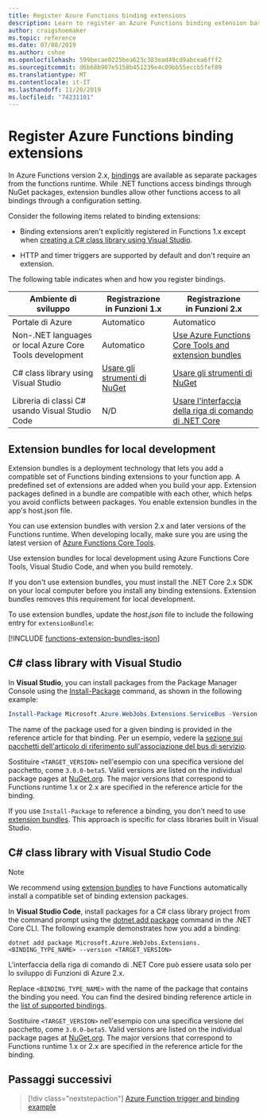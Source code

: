 ```yaml
---
title: Register Azure Functions binding extensions
description: Learn to register an Azure Functions binding extension based on your environment.
author: craigshoemaker
ms.topic: reference
ms.date: 07/08/2019
ms.author: cshoe
ms.openlocfilehash: 599becae0225bea623c383ead49cd9abcea6fff2
ms.sourcegitcommit: d6b68b907e5158b451239e4c09bb55eccb5fef89
ms.translationtype: MT
ms.contentlocale: it-IT
ms.lasthandoff: 11/20/2019
ms.locfileid: "74231101"
---
```

# <a name="register-azure-functions-binding-extensions"></a>Register Azure Functions binding extensions

In Azure Functions version 2.x, [bindings](./functions-triggers-bindings.md) are available as separate packages from the functions runtime. While .NET functions access bindings through NuGet packages, extension bundles allow other functions access to all bindings through a configuration setting.

Consider the following items related to binding extensions:

- Binding extensions aren't explicitly registered in Functions 1.x except when [creating a C# class library using Visual Studio](#local-csharp).

- HTTP and timer triggers are supported by default and don't require an extension.

The following table indicates when and how you register bindings.

| Ambiente di sviluppo |Registrazione<br/> in Funzioni 1.x  |Registrazione<br/> in Funzioni 2.x  |
|-------------------------|------------------------------------|------------------------------------|
|Portale di Azure|Automatico|Automatico|
|Non-.NET languages or local Azure Core Tools development|Automatico|[Use Azure Functions Core Tools and extension bundles](#extension-bundles)|
|C# class library using Visual Studio|[Usare gli strumenti di NuGet](#vs)|[Usare gli strumenti di NuGet](#vs)|
|Libreria di classi C# usando Visual Studio Code|N/D|[Usare l'interfaccia della riga di comando di .NET Core](#vs-code)|

## <a name="extension-bundles"></a>Extension bundles for local development

Extension bundles is a deployment technology that lets you add a compatible set of Functions binding extensions to your function app. A predefined set of extensions are added when you build your app. Extension packages defined in a bundle are compatible with each other, which helps you avoid conflicts between packages. You enable extension bundles in the app's host.json file.  

You can use extension bundles with version 2.x and later versions of the Functions runtime. When developing locally, make sure you are using the latest version of [Azure Functions Core Tools](functions-run-local.md#v2).

Use extension bundles for local development using Azure Functions Core Tools, Visual Studio Code, and when you build remotely.

If you don't use extension bundles, you must install the .NET Core 2.x SDK on your local computer before you install any binding extensions. Extension bundles removes this requirement for local development. 

To use extension bundles, update the *host.json* file to include the following entry for `extensionBundle`:
 
[!INCLUDE [functions-extension-bundles-json](../../includes/functions-extension-bundles-json.md)]

<a name="local-csharp"></a>

## <a name="vs"></a> C\# class library with Visual Studio

In **Visual Studio**, you can install packages from the Package Manager Console using the [Install-Package](https://docs.microsoft.com/nuget/tools/ps-ref-install-package) command, as shown in the following example:

```powershell
Install-Package Microsoft.Azure.WebJobs.Extensions.ServiceBus -Version <TARGET_VERSION>
```

The name of the package used for a given binding is provided in the reference article for that binding. Per un esempio, vedere la [sezione sui pacchetti dell'articolo di riferimento sull'associazione del bus di servizio](functions-bindings-service-bus.md#packages---functions-1x).

Sostituire `<TARGET_VERSION>` nell'esempio con una specifica versione del pacchetto, come `3.0.0-beta5`. Valid versions are listed on the individual package pages at [NuGet.org](https://nuget.org). The major versions that correspond to Functions runtime 1.x or 2.x are specified in the reference article for the binding.

If you use `Install-Package` to reference a binding, you don't need to use [extension bundles](#extension-bundles). This approach is specific for class libraries built in Visual Studio.

## <a name="vs-code"></a> C# class library with Visual Studio Code

> [!NOTE]
> We recommend using [extension bundles](#extension-bundles) to have Functions automatically install a compatible set of binding extension packages. 

In **Visual Studio Code**, install packages for a C# class library project from the command prompt using the [dotnet add package](https://docs.microsoft.com/dotnet/core/tools/dotnet-add-package) command in the .NET Core CLI. The following example demonstrates how you add a  binding:

```terminal
dotnet add package Microsoft.Azure.WebJobs.Extensions.<BINDING_TYPE_NAME> --version <TARGET_VERSION>
```

L'interfaccia della riga di comando di .NET Core può essere usata solo per lo sviluppo di Funzioni di Azure 2.x.

Replace `<BINDING_TYPE_NAME>` with the name of the package that contains the binding you need. You can find the desired binding reference article in the [list of supported bindings](./functions-triggers-bindings.md#supported-bindings).

Sostituire `<TARGET_VERSION>` nell'esempio con una specifica versione del pacchetto, come `3.0.0-beta5`. Valid versions are listed on the individual package pages at [NuGet.org](https://nuget.org). The major versions that correspond to Functions runtime 1.x or 2.x are specified in the reference article for the binding.

## <a name="next-steps"></a>Passaggi successivi
> [!div class="nextstepaction"]
> [Azure Function trigger and binding example](./functions-bindings-example.md)

